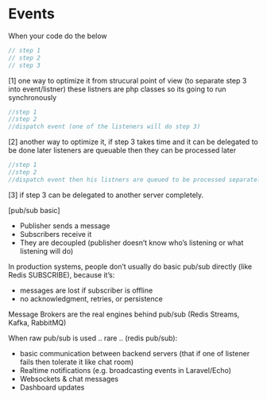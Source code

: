 # Events

When your code do the below 

```php
// step 1
// step 2 
// step 3
```

[1] one way to optimize it from strucural point of view (to separate step 3 into event/listner)
    these listners are php classes so its going to run synchronously 
```php
//step 1
//step 2
//dispatch event (one of the listeners will do step 3)
```

[2] another way to optimize it, if step 3 takes time and it can be delegated to be done later
    listeners are queuable then they can be processed later
```php
//step 1
//step 2
//dispatch event then his listners are queued to be processed separately and this an be speed things up greatly
```

[3] if step 3 can be delegated to another server completely. 

[pub/sub basic]
- Publisher sends a message
- Subscribers receive it
- They are decoupled (publisher doesn’t know who’s listening or what listening will do)

In production systems, people don’t usually do basic pub/sub directly (like Redis SUBSCRIBE), because it’s:
- messages are lost if subscriber is offline
- no acknowledgment, retries, or persistence

Message Brokers are the real engines behind pub/sub (Redis Streams, Kafka, RabbitMQ)

When raw pub/sub is used .. rare .. (redis pub/sub):
- basic communication between backend servers (that if one of listener fails then tolerate it like chat room)
- Realtime notifications (e.g. broadcasting events in Laravel/Echo)
- Websockets & chat messages
- Dashboard updates